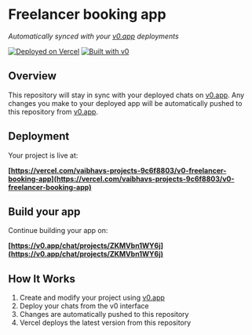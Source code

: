 # Freelancer booking app

*Automatically synced with your [v0.app](https://v0.app) deployments*

[![Deployed on Vercel](https://img.shields.io/badge/Deployed%20on-Vercel-black?style=for-the-badge&logo=vercel)](https://vercel.com/vaibhavs-projects-9c6f8803/v0-freelancer-booking-app)
[![Built with v0](https://img.shields.io/badge/Built%20with-v0.app-black?style=for-the-badge)](https://v0.app/chat/projects/ZKMVbn1WY6j)

## Overview

This repository will stay in sync with your deployed chats on [v0.app](https://v0.app).
Any changes you make to your deployed app will be automatically pushed to this repository from [v0.app](https://v0.app).

## Deployment

Your project is live at:

**[https://vercel.com/vaibhavs-projects-9c6f8803/v0-freelancer-booking-app](https://vercel.com/vaibhavs-projects-9c6f8803/v0-freelancer-booking-app)**

## Build your app

Continue building your app on:

**[https://v0.app/chat/projects/ZKMVbn1WY6j](https://v0.app/chat/projects/ZKMVbn1WY6j)**

## How It Works

1. Create and modify your project using [v0.app](https://v0.app)
2. Deploy your chats from the v0 interface
3. Changes are automatically pushed to this repository
4. Vercel deploys the latest version from this repository